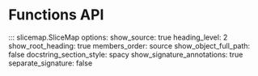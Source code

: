 # Functions API

::: slicemap.SliceMap
    options:
        show_source: true
        heading_level: 2
        show_root_heading: true
        members_order: source
        show_object_full_path: false
        docstring_section_style: spacy
        show_signature_annotations: true
        separate_signature: false

